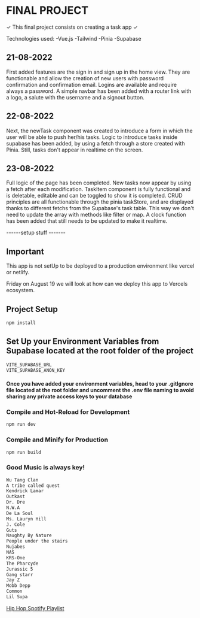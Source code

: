 # FINAL PROJECT

✓ This final project consists on creating a task app ✓ 

Technologies used:
-Vue.js
-Tailwind
-Pinia
-Supabase

## 21-08-2022
First added features are the sign in and sign up in the home view. They are functionable 
and allow the creation of new users with password confirmation and confirmation email. Logins are available and 
require always a password.
A simple navbar has been added with a router link with a logo, a salute with the username and a signout button.

## 22-08-2022
Next, the newTask component was created to introduce a form in which the user will be able to push her/his tasks.
Logic to introduce tasks inside supabase has been added, by using a fetch through a store created with Pinia.
Still, tasks don't appear in realtime on the screen.
 
## 23-08-2022
Full logic of the page has been completed.
New tasks now appear by using a fetch after each modification. 
TaskItem component is fully functional and is deletable, editable and can be toggled to show it is completed.
CRUD principles are all functionable through the pinia taskStore, and are displayed thanks to different fetchs 
from the Supabase's task table. This way we don't need to update the array with methods like filter or map.
A clock function has been added that still needs to be updated to make it realtime.


------setup stuff -------

## Important
This app is not setUp to be deployed to a production environment like vercel or netlify. 

Friday on August 19 we will look at how can we deploy this app to Vercels ecosystem.


## Project Setup

```sh
npm install
```

## Set Up your Environment Variables from Supabase located at the root folder of the project

```sh
VITE_SUPABASE_URL
VITE_SUPABASE_ANON_KEY 
```
#### Once you have added your environment variables, head to your .gitIgnore file located at the root folder and uncomment the .env file naming to avoid sharing any private access keys to your database

### Compile and Hot-Reload for Development

```sh
npm run dev
```

### Compile and Minify for Production

```sh
npm run build
```

### Good Music is always key!

```sh
Wu Tang Clan
A tribe called quest
Kendrick Lamar
Outkast
Dr. Dre
N.W.A
De La Soul 
Ms. Lauryn Hill
J. Cole 
Guts
Naughty By Nature
People under the stairs
Nujabes
NAS
KRS-One
The Pharcyde
Jurassic 5
Gang starr
Jay Z
Mobb Depp
Common
Lil Supa
```
[Hip Hop Spotify Playlist](https://open.spotify.com/playlist/4vKftyhS1gQovakehVcq1u?si=a7a119382dfe40da)
